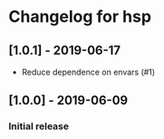 # Changelog for hsp

## [1.0.1] - 2019-06-17
- Reduce dependence on envars (#1)
## [1.0.0] - 2019-06-09
### Initial release
